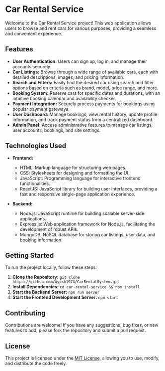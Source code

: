 # Car Rental Service

Welcome to the Car Rental Service project! This web application allows users to browse and rent cars for various purposes, providing a seamless and convenient experience.

## Features

- **User Authentication:** Users can sign up, log in, and manage their accounts securely.
- **Car Listings:** Browse through a wide range of available cars, each with detailed descriptions, images, and pricing information.
- **Search and Filters:** Easily find the desired car using search and filter options based on criteria such as brand, model, price range, and more.
- **Booking System:** Reserve cars for specific dates and durations, with an intuitive booking calendar and availability checker.
- **Payment Integration:** Securely process payments for bookings using popular payment gateways.
- **User Dashboard:** Manage bookings, view rental history, update profile information, and track payment status from a centralized dashboard.
- **Admin Panel:** Access administrative features to manage car listings, user accounts, bookings, and site settings.

## Technologies Used

- **Frontend:**
  - HTML: Markup language for structuring web pages.
  - CSS: Stylesheets for designing and formatting the UI.
  - JavaScript: Programming language for interactive frontend functionalities.
  - ReactJS: JavaScript library for building user interfaces, providing a fast and responsive single-page application experience.

- **Backend:**
  - Node.js: JavaScript runtime for building scalable server-side applications.
  - Express.js: Web application framework for Node.js, facilitating the development of robust APIs.
  - MongoDB: NoSQL database for storing car listings, user data, and booking information.

## Getting Started

To run the project locally, follow these steps:

1. **Clone the Repository:** `git clone https://github.com/Ayush1974/CarRentalSystem.git`
2. **Install Dependencies:** `cd car-rental-service && npm install`
3. **Start the Backend Server:** `npm run server`
4. **Start the Frontend Development Server:** `npm start`

## Contributing

Contributions are welcome! If you have any suggestions, bug fixes, or new features to add, please fork the repository and submit a pull request.

## License

This project is licensed under the [MIT License](LICENSE), allowing you to use, modify, and distribute the code freely.
